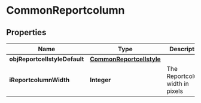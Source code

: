 

# CommonReportcolumn

## Properties

Name | Type | Description | Notes
------------ | ------------- | ------------- | -------------
**objReportcellstyleDefault** | [**CommonReportcellstyle**](CommonReportcellstyle.md) |  | 
**iReportcolumnWidth** | **Integer** | The Reportcolumn width in pixels | 





